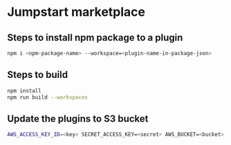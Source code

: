 # Jumpstart marketplace

## Steps to install npm package to a plugin

```bash
npm i <npm-package-name> --workspace=<plugin-name-in-package-json>
```

## Steps to build

```bash
npm install
npm run build --workspaces
```

## Update the plugins to S3 bucket

```bash
AWS_ACCESS_KEY_ID=<key> SECRET_ACCESS_KEY=<secret> AWS_BUCKET=<bucket> node scripts/upload-to-s3.js
```
